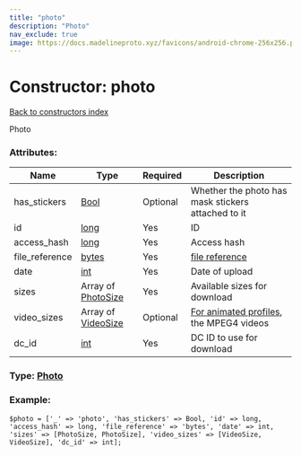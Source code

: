```yaml
---
title: "photo"
description: "Photo"
nav_exclude: true
image: https://docs.madelineproto.xyz/favicons/android-chrome-256x256.png
---
```

# Constructor: photo  
[Back to constructors index](/API_docs/constructors/index.html)



Photo

### Attributes:

| Name     |    Type       | Required | Description |
|----------|---------------|----------|-------------|
|has\_stickers|[Bool](/API_docs/types/Bool.html) | Optional|Whether the photo has mask stickers attached to it|
|id|[long](/API_docs/types/long.html) | Yes|ID|
|access\_hash|[long](/API_docs/types/long.html) | Yes|Access hash|
|file\_reference|[bytes](/API_docs/types/bytes.html) | Yes|[file reference](https://core.telegram.org/api/file-references)|
|date|[int](/API_docs/types/int.html) | Yes|Date of upload|
|sizes|Array of [PhotoSize](/API_docs/types/PhotoSize.html) | Yes|Available sizes for download|
|video\_sizes|Array of [VideoSize](/API_docs/types/VideoSize.html) | Optional|[For animated profiles](https://core.telegram.org/api/files#animated-profile-pictures), the MPEG4 videos|
|dc\_id|[int](/API_docs/types/int.html) | Yes|DC ID to use for download|



### Type: [Photo](/API_docs/types/Photo.html)


### Example:

```
$photo = ['_' => 'photo', 'has_stickers' => Bool, 'id' => long, 'access_hash' => long, 'file_reference' => 'bytes', 'date' => int, 'sizes' => [PhotoSize, PhotoSize], 'video_sizes' => [VideoSize, VideoSize], 'dc_id' => int];
```  
